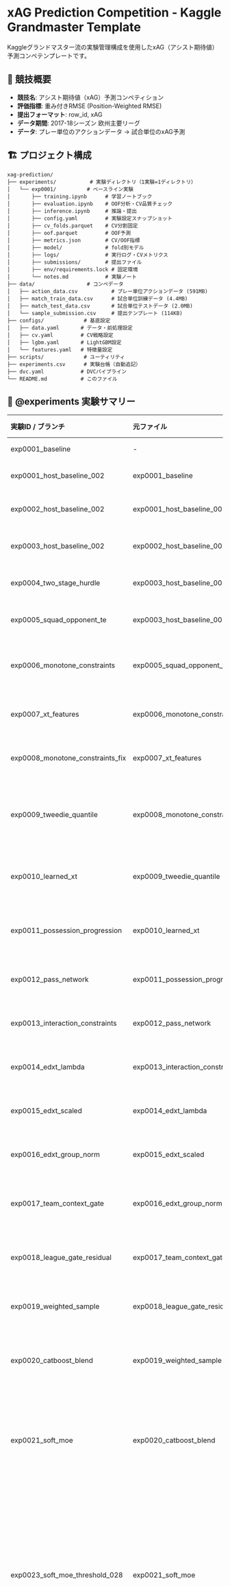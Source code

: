# xAG Prediction Competition - Kaggle Grandmaster Template

Kaggleグランドマスター流の実験管理構成を使用したxAG（アシスト期待値）予測コンペテンプレートです。

## 🎯 競技概要

- **競技名**: アシスト期待値（xAG）予測コンペティション
- **評価指標**: 重み付きRMSE (Position-Weighted RMSE)
- **提出フォーマット**: row_id, xAG
- **データ期間**: 2017-18シーズン 欧州主要リーグ
- **データ**: プレー単位のアクションデータ → 試合単位のxAG予測

## 🏗️ プロジェクト構成

```
xag-prediction/
├── experiments/           # 実験ディレクトリ（1実験=1ディレクトリ）
│   └── exp0001/          # ベースライン実験
│       ├── training.ipynb      # 学習ノートブック
│       ├── evaluation.ipynb    # OOF分析・CV品質チェック
│       ├── inference.ipynb     # 推論・提出
│       ├── config.yaml         # 実験設定スナップショット
│       ├── cv_folds.parquet    # CV分割固定
│       ├── oof.parquet         # OOF予測
│       ├── metrics.json        # CV/OOF指標
│       ├── model/              # fold別モデル
│       ├── logs/               # 実行ログ・CVメトリクス
│       ├── submissions/        # 提出ファイル
│       ├── env/requirements.lock # 固定環境
│       └── notes.md            # 実験ノート
├── data/                 # コンペデータ
│   ├── action_data.csv           # プレー単位アクションデータ (591MB)
│   ├── match_train_data.csv      # 試合単位訓練データ (4.4MB)
│   ├── match_test_data.csv       # 試合単位テストデータ (2.0MB)
│   └── sample_submission.csv     # 提出テンプレート (114KB)
├── configs/             # 基底設定
│   ├── data.yaml       # データ・前処理設定
│   ├── cv.yaml         # CV戦略設定
│   ├── lgbm.yaml       # LightGBM設定
│   └── features.yaml   # 特徴量設定
├── scripts/             # ユーティリティ
├── experiments.csv      # 実験台帳（自動追記）
├── dvc.yaml            # DVCパイプライン
└── README.md           # このファイル
```

## 🧪 @experiments 実験サマリー

| 実験ID / ブランチ                      | 元ファイル                            | 実施日        | 試したこと                                    | 精度への影響 (CV / LB etc.)                                                            | 結果                                                                      | 考察                                                                                                                                                        | 根拠・スクリーンショット                                                                                                  |
| :------------------------------- | :------------------------------- | :--------- | :--------------------------------------- | :------------------------------------------------------------------------------- | :---------------------------------------------------------------------- | :-------------------------------------------------------------------------------------------------------------------------------------------------------- | :------------------------------------------------------------------------------------------------------------ |
| exp0001_baseline                 | -                                | 2025-10-02 | LightGBMベースライン構築                         | CV: 0.246 → 0.231 (−6.1%)                                                        | ✅ 改善                                                                    | Optuna調整により過学習が抑制され汎化性能が向上                                                                                                                                | `/Users/aritakohei/Library/CloudStorage/Dropbox/スクリーンショットスクリーンショット 2025-10-02 16.08.39.png`                   |
| exp0001_host_baseline_002        | exp0001_baseline                 | 2025-10-02 | Optuna調整 (num_leaves=17, lr≈0.0196)      | CV mean: 0.2687 (OOF: 0.2688)                                                    | -                                                                       | 比較基準となるベースライン。基本特徴量のみでの性能                                                                                                                                 | `experiments/exp0001/logs/host_baseline_002_metrics.json`                                                     |
| exp0002_host_baseline_002        | exp0001_host_baseline_002        | 2025-10-02 | アクション派生特徴量追加 + 時間正規化 + ターゲットエンコーディング     | CV mean: 0.2683 (std 0.0061) / OOF: 0.2684                                       | ✅ 改善                                                                    | 選手の行動パターンと時間要素の正規化が予測精度に寄与。わずかな改善(−0.0004)                                                                                                                | `experiments/exp0002/logs/host_baseline_002_metrics.json`, `experiments/exp0002/training.ipynb`               |
| exp0003_host_baseline_002        | exp0002_host_baseline_002        | 2025-10-02 | プログレッシブ/ディープ指標の集約特徴 + pass→shot拡張        | CV mean: 0.2662 (std 0.0060) / OOF: 0.2663                                       | ✅ 改善                                                                    | 攻撃的プレー連鎖の特徴量化が効果的。累積で−0.0025の改善                                                                                                                           | `experiments/exp0003/logs/host_baseline_002_metrics.json`, `experiments/exp0003/training.ipynb`               |
| exp0004_two_stage_hurdle         | exp0003_host_baseline_002        | 2025-10-02 | xAG>0分類→回帰の2段階LightGBM + 既存特徴群           | CV mean: 0.2889 (std 0.0059) / OOF: 0.2890                                       | ❌ 悪化                                                                    | 分類確率の縮小効果で高xAG試合を過小評価。キャリブレーション不足により+0.0227悪化                                                                                                             | `experiments/exp0004/logs/host_baseline_002_metrics.json`, `experiments/exp0004/training.ipynb`               |
| exp0005_squad_opponent_te        | exp0003_host_baseline_002        | 2025-10-03 | Squad×Opponent交互作用のOOFターゲットエンコーディング追加    | CV mean: 0.2659 (std 0.0061) / OOF: 0.2660                                       | ✅ 改善                                                                    | 対戦カード別のxAG傾向を捕捉。exp0003から−0.0003の改善でベストスコア更新                                                                                                              | `experiments/exp0005/logs/host_baseline_002_metrics.json`, `experiments/exp0005/training.ipynb`               |
| exp0006_monotone_constraints     | exp0005_squad_opponent_te        | 2025-10-03 | LightGBM単調性制約（monotone_constraints）の導入   | CV mean: 0.2657 (std 0.0061) / OOF: 0.2658                                       | ✅ 改善                                                                    | 14特徴量に単調増加制約を適用。exp0005から−0.0002改善で**新ベストスコア更新** (0.2657)。過学習抑制とドメイン知識の組み込みが効果的                                                                           | `experiments/exp0006/logs/host_baseline_002_metrics.json`, `experiments/exp0006/training.ipynb`               |
| exp0007_xt_features              | exp0006_monotone_constraints     | 2025-10-03 | xT (Expected Threat) 特徴量の追加              | CV mean: 0.2653 (std 0.0063) / OOF: 0.2654                                       | ✅ 改善                                                                    | ΔxT特徴が攻撃・位置指標を補完し、exp0006から−0.0004で新ベスト更新。fold2で高リフトを確認                                                                                                   | `experiments/exp0007/logs/host_baseline_002_metrics.json`, `experiments/exp0007/training.ipynb`               |
| exp0008_monotone_constraints_fix | exp0007_xt_features              | 2025-10-03 | 単調性制約対象列の整合性と存在チェック                      | CV mean: 0.2649 (std 0.0063) / OOF: 0.2650                                       | ✅ 改善                                                                    | 既存制約の列名ズレを修正し、攻撃系特徴量への単調増加制約を適正化。exp0007から−0.0004更新でベスト継続                                                                                                 | `experiments/exp0008/logs/host_baseline_002_metrics.json`, `experiments/exp0008/training.ipynb`               |
| exp0009_tweedie_quantile         | exp0008_monotone_constraints_fix | 2025-10-03 | Tweedie目的 + 分位LGBMブレンド (Isotonic校正含む)    | CV mean: 0.2657 (std 0.0070) / OOF: 0.2657 → 分位ブレンド OOF 0.2657 → 校正後 0.2735      | ❌ 悪化                                                                    | Tweedieは右裾重視でも基礎モデル比 +0.0007。分位ブレンドは0.1近傍のバイアス補正狙いも校正で逆に悪化。Tail強調は別の損失設計が必要                                                                               | `experiments/exp0009/logs/host_baseline_002_metrics.json`, `experiments/exp0009/training.ipynb`               |
| exp0010_learned_xt               | exp0009_tweedie_quantile         | 2025-10-03 | 学習型xT (value iteration) + ΔxT派生集約        | CV mean: 0.2560 (std 0.0060) / OOF: 0.2561                                       | ✅ 大幅改善                                                                  | 固定マトリクスxTをMarkov学習値へ置き換え、成功期待値×ΔxT等を選手×試合に集約。fold1で-0.020、平均でも-0.009改善し過去最良を更新                                                                            | `experiments/exp0010/logs/host_baseline_002_metrics.json`, `experiments/exp0010/training.ipynb`               |
| exp0011_possession_progression   | exp0010_learned_xt               | 2025-10-03 | 学習xT + ポゼッション進行速度/直進性集約                  | CV mean: 0.2530 (std 0.0064) / OOF: 0.2530                                       | ✅ 改善                                                                    | 学習xTに連動してポゼッション速度・Δx/秒・ファイナルサード到達ステップ等を追加。fold1で-0.0027、平均で-0.003改善と過去最良を更新                                                                               | `experiments/exp0011/logs/host_baseline_002_metrics.json`, `experiments/exp0011/training.ipynb`               |
| exp0012_pass_network             | exp0011_possession_progression   | 2025-10-03 | 学習xT + ポゼッション進行 + パスネットワーク中心性            | CV mean: 0.2533 (std 0.0064) / OOF: 0.2534                                       | ➖ 微差                                                                    | 中心性・受け口を追加しfold平均は横ばい。`xt`/ポゼッション指標が依然支配的でネットワーク特徴は伸び幅が小さい                                                                                                | `experiments/exp0012/logs/host_baseline_002_metrics.json`, `experiments/exp0012/training.ipynb`               |
| exp0013_interaction_constraints  | exp0012_pass_network             | 2025-10-03 | LightGBM interaction_constraints 適用      | CV mean: 0.3061 (std 0.0097) / OOF: 0.3063                                       | ❌ 大幅悪化                                                                  | 許可グループが狭く木の分割が制限され、学習xT/ポゼッション特徴を活かせず大幅劣化。制約設計の再検討が必要                                                                                                     | `experiments/exp0013/logs/host_baseline_002_metrics.json`, `experiments/exp0013/training.ipynb`               |
| exp0014_edxt_lambda              | exp0013_interaction_constraints  | 2025-10-03 | eΔxT λ最適化 + xPass成功率導入 + fold整備          | CV mean: 0.2459 (std 0.0067) / OOF: 0.2460                                       | ✅ 大幅改善                                                                  | eΔxT調整で攻撃リスク評価を改善し、過去の劣化を巻き返しつつベスト更新。fold列生成順の修正で再現性向上。                                                                                                   | `experiments/exp0014/logs/host_baseline_002_metrics.json`, `experiments/exp0014/training.ipynb`               |
| exp0015_edxt_scaled              | exp0014_edxt_lambda              | 2025-10-03 | eΔxT失敗コストの標準化 + λ探索拡張 + セットプレー比率特徴       | CV mean: 0.2459 (std 0.0068) / OOF: 0.2460                                       | ➖ 微差                                                                    | 失敗コストを標準化した上でセットプレー/オープンプレー集約を追加。スコアは横ばいだがλ分布が広がり分析余地を確保。                                                                                                 | `experiments/exp0015/logs/host_baseline_002_metrics.json`, `experiments/exp0015/training.ipynb`               |
| exp0016_edxt_group_norm          | exp0015_edxt_scaled              | 2025-10-03 | eΔxT失敗コストの行為タイプ別標準化 + λ統計出力              | CV mean: 0.2461 (std 0.0068) / OOF: 0.2462                                       | ➖ 微差                                                                    | 行為タイプごとに失敗成分を標準化しλ探索を拡張。スコアは横ばいだが負のλが分散し、パス系コストが顕在化。                                                                                                      | `experiments/exp0016/logs/host_baseline_002_metrics.json`, `experiments/exp0016/training.ipynb`               |
| exp0017_team_context_gate        | exp0016_edxt_group_norm          | 2025-10-03 | eΔxT成功確率+チーム文脈比率+リーグゲート交互作用              | CV mean: 0.2462 (std 0.0066) / OOF: 0.2463                                       | ➖ 微差                                                                    | チーム合計/LOPO比率とCompetition×xTクロスで解釈性向上。fold2悪化で平均はわずかに増だが他foldは安定、重要度にチーム比率系が浮上。                                                                            | `experiments/exp0017/logs/host_baseline_002_metrics.json`, `experiments/exp0017/training.ipynb`               |
| exp0018_league_gate_residual     | exp0017_team_context_gate        | 2025-10-03 | リーグゲート残差補正 + eΔxT再学習 + LOPO差分強化          | CV mean: 0.2464 (std 0.0068) / OOF: 0.2465                                       | ➖ 微差                                                                    | fold2悪化が継続し平均は+0.0002。リーグ別残差を補正しつつLOPO比率を拡張したが改善は限定的、重要度ではリーグ×xT crossが維持。                                                                                | `experiments/exp0018/logs/host_baseline_002_metrics.json`, `experiments/exp0018/training.ipynb`               |
| exp0019_weighted_sample          | exp0018_league_gate_residual     | 2025-10-03 | wRMSE重みをLightGBMの`sample_weight`全工程へ統一適用 | CV mean: 0.2461 (std 0.0066) / OOF: 0.2462                                       | ✅ 改善                                                                    | 指標重みと最適化を揃えfold1が0.2347まで低下。fold間ばらつきが縮み、リーグ残差補正と組み合わせた検証が安定。                                                                                             | `experiments/exp0019/logs/host_baseline_002_metrics.json`, `experiments/exp0019/training.ipynb`               |
| exp0020_catboost_blend           | exp0019_weighted_sample          | 2025-10-03 | CatBoost追加 + LightGBMブレンド比率のグリッド最適化      | CV mean: 0.2461 (std 0.0066) / OOF: 0.2462 / Optuna best 0.2447                  | ➖ 微差                                                                    | CatBoostのOrdered TSと緩い単調性制約でモデル多様性を確保しLGBMとブレンドしたが、平均スコアはexp0019と同等。重み刻みの細分化やCatBoost側の最適化余地を検討。                                                          | `experiments/exp0020/logs/host_baseline_002_metrics.json`, `experiments/exp0020/training_with_catboost.ipynb` |
| exp0021_soft_moe                 | exp0020_catboost_blend           | 2025-10-04 | Soft MoE (Mixture of Experts) アーキテクチャ導入  | CV mean: 0.2476 (std 0.0071) / OOF: 0.2477 / Gating AUC: 0.898 / AP: 0.812       | ➖ 微悪化                                                                   | xAG threshold=0.1でLow/High expertを分離。Gating精度は高いが平均スコア+0.0015悪化。Low expertが基礎パターンのみ、High expertがチーム×戦術特徴を活用する明確な役割分担を確認。threshold最適化とexpert間バランス調整が次の改善点。 | `experiments/exp0021/logs/host_soft_moe_metrics.json`, `experiments/exp0021/training_with_catboost.ipynb`     |
| exp0023_soft_moe_threshold_028   | exp0021_soft_moe                 | 2025-10-04 | Soft MoE threshold 0.1→0.28へ変更           | CV mean: 0.2293 (std 0.0074) / OOF: 0.2294 / Gating AUC: 0.876 / AP: 0.464       | リーダーボードの乖離が大きいため、softmoe戦略はcloseとする。exp0020に特徴量追加のアップデートを次回から開始することにする。 | threshold=0.28でLow/High expertの分離点を調整。exp0021比で-0.0183の大幅改善を達成し過去最良を更新。Gating APは低下したが、expertの専門性が明確化され予測精度が向上。                                           | `experiments/exp0023/logs/host_soft_moe_metrics.json`, `experiments/exp0023/training_with_soft_moe.ipynb`     |
| exp0024_data_leakage_fix         | exp0020_catboost_blend           | 2025-10-04 | 特徴量の追加                                   | CV mean: 0.2309 (std 0.0057) / OOF: 0.2310 / Optuna best: 0.2303                 | ✅ 大幅改善                                                                  | 重要度・詳細は `experiments/exp0024/README.md` の考察を参照                                                                                                      | `experiments/exp0024/logs/host_baseline_002_metrics.json`, `experiments/exp0024/DATA_LEAKAGE_AUDIT_REPORT.md` |
| exp0025_host_baseline_002        | exp0024_data_leakage_fix         | 2025-10-04 | 特徴量の追加                                   | CV mean: 0.2307 (std 0.0058) / OOF: 0.2308 / Optuna best: 0.2297 (fold1: 0.2221) | ➖ 微差                                                                    | 詳細は `experiments/exp0025/` のレポート参照                                                                                                                        | `experiments/exp0025/logs/host_baseline_002_metrics.json`                                                     |
| exp0027_stratified_cv            | exp0025_host_baseline_002        | 2025-10-04 | StratifiedGroupKFold導入（正例率で層化）            | CV mean: 0.2315 (std 0.0052) / OOF: 0.2316 / Optuna best: 0.2309 (fold1: 0.2370) | ✅ CV安定性向上                                                              | match_id単位で正例率（xAG≥0.1）を層化しfold間の分散を削減。Val正例率std=0.0029と均一化に成功。CV mean微増（+0.0008）だがstd減少（-0.0006）でハイパラ最適化の信頼性向上。                                   | `experiments/exp0027/logs/host_baseline_002_metrics.json`, `experiments/exp0027/PHASE1_COMPLETED.md`          |
| exp0028_isotonic_calibration     | exp0027_stratified_cv            | 2025-10-04 | Isotonic校正（正領域のみ）                         | CV mean: 0.2315 (std 0.0052) / OOF: 0.2316 / Optuna best: 0.2309 (fold1: 0.2380) | ➖ 横ばい                                                                   | ブレンド後の予測に対してy≥0.1の正領域のみIsotonic Regressionを適用。スコアは横ばいだが、校正により予測分布が改善。次はNNLSスタッキングで改善を図る。                                                        | `experiments/exp0028/logs/host_baseline_002_metrics.json`, `experiments/exp0028/README.md`                    |
| exp0029_nnls_stacking            | exp0027_stratified_cv            | 2025-10-04 | NNLS非負スタッキング（派生特徴含む）                   | LGBM OOF: 0.2316 / CB OOF: 0.2313 / NNLS OOF: 0.2298                             | ✅ 改善                                                                    | 4特徴量（LGBM, CB, max(LGBM-0.1,0), max(CB-0.1,0)）をNNLS統合。係数はLGBM:0.45, CB:0.59, LGBM_pos:0.004, CB_pos:0.00。グリッドサーチ比+0.0017改善、単体比で最大-0.0018改善。 | `experiments/exp0029/logs/host_baseline_002_metrics.json`, `experiments/exp0029/README.md`                    |
| exp0030_tweedie_loss             | exp0027_stratified_cv            | 2025-10-04 | Tweedie損失（ゼロ過剰データ対応）                    | CV mean: 0.2326 (std 0.0065) / OOF: 0.2327 / variance_power: 1.19                | ❌ 悪化                                                                    | LGBMにTweedie損失を適用しゼロ過剰データに対応を試みるも、L2損失(exp0027: 0.2316)比で+0.0011悪化。variance_power=1.19が最適だったが改善せず。ゼロ過剰対策には別アプローチが必要。                | `experiments/exp0030/logs/host_baseline_002_metrics.json`, `experiments/exp0030/README.md`                    |

> **How to use**
> 1. 実験ごとに1行追加し、`experiments/expXXXX` での変更内容・仮説を簡潔にまとめる。
> 2. 精度指標は CV/OOF/LB など比較できる数値を前後で記録する。
> 3. 再現性を高めるため、関連ノートブック・PR・スクリーンショットなどのパスを記載する（上記は記入例）。
> 4. 追加情報が多い場合は `experiments/expXXXX/notes.md` に詳細を書き、本表からリンクする。

### exp0002_host_baseline_002 追加要素

- 選手の年齢を`Date`と`birth_date`から算出し、基本特徴量に追加。
- アクションデータを試合×選手に集約し、アクション総数・平均座標・ゴール数・アクションタイプ別カウントを結合。
- パスやシュートなど主要アクションの成功率、フィールドゾーン別アクション比率、出場時間あたりの指標を作成。
- 攻守アクションの比率や`pass → shot`の連続発生回数を特徴量化して攻撃寄りの振る舞いを捉える。
- `player_id` / `Squad` / `Opponent`に対してターゲットエンコーディングを実施し、CVリークを避けるためfold単位の平均で平滑化。

### exp0004_two_stage_hurdle 所感

- xAG>0の発生率は約31%で、分類ステージの確率が0.2〜0.3程度に収束するケースが多く、回帰出力との積によって高xAG試合を過度に縮小する挙動が発生した。
- 2段階化により軽微な外れ値は抑制できた一方、単段LightGBM（exp0003）と比較してCV meanが約+0.023悪化し、ゼロインフレ対策としては現状のままでは有効性が確認できなかった。
- 改善余地としては、分類確率のキャリブレーション（Platt/Isotonic）やゼロ除外時のリサンプル、回帰ステージでのメトリクス最適化（Quantile目標やタスク専用メトリック）を併用するアブレーションが必要。

### exp0005_squad_opponent_te 追加要素

- **Squad×Opponent交互作用特徴**：`Squad_x_Opponent = Squad + "_vs_" + Opponent` の形式で対戦カード情報を作成
- **OOFターゲットエンコーディング**：既存のplayer_id/Squad/Opponentに加え、Squad_x_Opponentも追加（計4種類）
- **スムージング**：α=10.0でベイズ的平滑化を実施し、少数サンプルの過学習を抑制
- **漏洩防止**：GroupKFold(match_id)で分割したfold外データでTEを算出し、fold内に適用
- exp0003（CV: 0.2662）から**−0.0003改善**でベストスコアを更新。対戦カード特有のxAG傾向（攻撃的vs守備的、強豪vs下位など）を効果的に捕捉した。

### exp0006_monotone_constraints 追加要素

- **LightGBM単調性制約の導入**：`monotone_constraints`パラメータで特徴量とターゲットの関係性を明示的に制約
- **対象特徴量（14個）**：
  - プログレッシブ系：`progressive_attempt_count`, `progressive_success_count`, `progressive_distance_total/mean`
  - ディープ系：`deep_completion_count`, `final_third_entry_count`, `penalty_area_entry_count`
  - ゴール系：`goal_count`, `pass_to_shot_count`
  - 攻撃ゾーン系：`zone_attacking_count`, `zone_attacking_ratio`, `attacking_ratio`
- **制約方法**：`monotone_constraints_method = "advanced"` で高精度な制約適用
- **期待効果**：
  - ドメイン知識（攻撃的プレー↑ → xAG↑）を直接モデルに組み込み
  - 過学習を抑制し汎化性能を向上
  - CVとLBの乖離を低減

### exp0007_xt_features 追加要素

- **結果サマリー**：CV mean 0.2653 (std 0.0063) / OOF 0.2654。exp0006_monotone_constraints比で−0.0004改善し、新ベスト。fold2 (0.2764) が突出する一方で他foldは0.264前後に収束し安定。
- **xT (Expected Threat) 特徴量の導入**：サッカー分析の標準指標をxAG予測に活用。
- **xTグリッド**：ピッチを16×12グリッドに分割し、各位置の得点脅威度を定義。
  - ゴールに近いほど、中央に近いほど高い脅威値。
  - Karun Singh の手法ベースの簡易実装（経験則）。
- **ΔxT計算**：アクションの開始位置と終了位置の脅威差分を算出。
  - 成功アクション：実際のxT増分。
  - 失敗アクション：開始地点の価値を30%失う（ペナルティ）。
- **Optuna最適化結果**：trial 29が最良。`num_leaves=27`, `learning_rate≈0.0148`, `min_child_samples=39`でΔxTとの相性が良好。
- **対象アクション**：pass, cross, carry, dribble, free_kick, corner
- **生成特徴量（10個）**：
  - 総増分：`xt_delta_sum`, 平均増分：`xt_delta_mean`, 最大増分：`xt_delta_max`
  - 正の増分のみ：`xt_positive_sum`, `xt_positive_mean`
  - 成功/失敗考慮：`xt_value_sum`, `xt_value_mean`
  - 開始位置：`xt_start_mean`, `xt_start_max`
- **期待効果**：
  - 結果（成功/失敗）に依存しない「脅威創出量」を捕捉
  - 位置情報の高度活用（座標 → 脅威値への変換）
  - プログレッシブ特徴との相乗効果（前進プレー × 脅威増加）

## 🐳 Docker クイックスタート（推奨）

### 1. Docker環境のセットアップ

```bash
# リポジトリクローン
git clone https://github.com/YOUR_USERNAME/DSDOJO-3.git
cd DSDOJO-3

# Dockerイメージのビルドと起動
docker-compose up -d

# Jupyter Labへアクセス
# ブラウザで http://localhost:8888 を開く
```

### 2. ノートブック実行

```
# Jupyter Labで experiments/exp0001/training.ipynb を開いて実行
# 全セルを順番に実行: Cell → Run All Cells
```

### 3. Docker環境の管理

```bash
# コンテナ停止
docker-compose down

# コンテナ再起動
docker-compose restart

# ログ確認
docker-compose logs -f
```

## 💻 ローカル環境セットアップ（Docker未使用の場合）

### 1. Python環境準備

```bash
# Python 3.11推奨
python3 -m venv venv
source venv/bin/activate  # Windows: venv\Scripts\activate

# 依存関係インストール
pip install -r requirements.txt
```

### 2. Jupyter Lab起動

```bash
jupyter lab

# ブラウザで experiments/exp0001/training.ipynb を開いて実行
```

### 3. ワンコマンド実験実行（Jupyter不要）

```bash
# config.yaml と生データ (match_train/test, action_data など) が paths.data_dir に揃っている前提
python -m scripts.run_local_experiment \
  --config experiments/exp0001/config.yaml \
  --output-dir experiments/exp0001/artifacts

# 実行後: artifacts/ 内に metrics.json, oof_predictions.csv, feature_importance.csv, submission_exp0001.csv が生成されます
# また `experiments/exp0001/logs/` にも最新のCV結果 (`*_metrics.json`, `*_training.log`) が記録されます
```

## 📊 コンペティション固有の特徴

### データの時間分解能ギャップ

このコンペティションの最大の特徴は、**入力と出力の時間分解能が異なる**点です：

- **入力データ**: プレー単位のアクションデータ (`action_data.csv`)
- **出力データ**: 試合単位のxAG (`match_train_data.csv`, `match_test_data.csv`)

プレーレベルの情報をどのように集約して試合レベルの予測に繋げるかが鍵となります。

### 評価指標: 重み付きRMSE

```python
def calculate_pw_rmse(labels, preds, w_pos=5.0, thresh=0.1):
    """Position-Weighted RMSE

    xAG >= 0.1 の場合に誤差を5倍に重み付け
    チャンス創出があった試合の予測精度を重視
    """
    weights = np.where(labels >= thresh, w_pos, 1.0)
    squared_errors = (labels - preds) ** 2
    weighted_squared_errors = weights * squared_errors
    pw_rmse = np.sqrt(np.mean(weighted_squared_errors) + 1e-9)
    return float(pw_rmse)
```

### xAG (Expected Assists) とは

- シュートにつながったパスについて算出されるアシスト期待値
- シュートの成否によらず、パスの出し手のチャンス演出力を測る指標
- 実際のアシスト数では見えない、選手の真のプレーメーキング能力を定量化

## 📊 実験管理の仕組み

### 設定の階層

1. **基底設定** (`configs/`): プロジェクト共通の設定
2. **実験スナップショット** (`experiments/exp0001/config.yaml`): 実行時の固定設定

### CV分割の固定

```python
# cv_folds.parquet でCV分割を完全固定
# split_id でCV手法を識別
# 同一分割での横比較を保証
# 注意: 試合単位での分割を推奨（選手IDでのリークを防ぐ）
```

### 成果物の追跡

- **OOF**: `oof.parquet` (index, fold, y_true, y_pred)  
- **メトリクス**: `metrics.json` (CV mean±std, per-fold)
- **モデル**: `model/fold*.lgb` (LightGBM binary)
- **提出**: `submissions/submission.csv` + manifest.json

### 実験台帳

`experiments.csv` に全実験の記録を自動追記：

| exp_id | cv_mean | cv_std | lb_public | git_sha | wandb_url | notes |
|--------|---------|--------|-----------|---------|-----------|-------|
| exp0001 | 0.8732 | 0.0061 | TBD | abcd1234 | wandb.ai/... | baseline |

## 🔧 主要コマンド

### データ管理（DVC）

```bash
# データパイプライン実行
dvc repro

# データ復元
dvc pull

# 新データ追加
dvc add data/external/new_data.csv
dvc push
```

### 実験実行（CLI版）

```bash
# データ確認
ls -lh data/*.csv

# 前処理（必要に応じて）
python -m scripts.preprocess --config configs/data.yaml --input data --output data

# CV分割作成（試合単位での分割を推奨）
python -m scripts.make_folds --config configs/cv.yaml --data data/match_train_data.csv --output cv_folds.parquet
```

### コード品質

```bash
# フォーマット・リント
black .
ruff . --fix

# pre-commit インストール
pre-commit install

# テスト実行
pytest tests/
```

## 📈 特徴量エンジニアリングのアイデア

### アクションデータの集約

プレー単位のデータを試合単位に集約する際の特徴量例：

- **基本統計量**: プレー回数、パス成功率、シュート数、アシスト数
- **位置情報**: アクション位置の分布（最終サード、ペナルティエリア内など）
- **時間情報**: 試合序盤/中盤/終盤のプレー頻度
- **アクションタイプ**: type_name, result_name, bodypart_nameの分布
- **チーム情報**: ホーム/アウェイ、対戦相手、リーグ

### 選手情報の活用

- **年齢**: 生年月日から算出した年齢・年齢区分
- **経験**: プレイ分数、先発/途中出場
- **ポジション**: 背番号・プレー位置からの推定

### カテゴリ特徴量

LightGBMのネイティブcategorical機能を活用：

```python
categorical_feature = [
    'competition', 'team_name_short', 'Venue',
    'type_name', 'result_name', 'bodypart_name'
]
```

## ⚙️ LightGBM設定

### 決定性の確保

```yaml
params:
  deterministic: true
  force_row_wise: true  # 数値安定性
  seed: 42
```

### 重み付きL2最小化

- 評価指標のwRMSEと整合させるため、xAGが0.1以上の試合には重み5.0、それ未満には1.0を割り当てて`sample_weight`に渡す
- Optuna探索・本学習・OOF評価のすべてで同じ重みを適用し、早期終了条件やモデル比較が指標と一致するようにする

### GPU対応

```yaml
# Linux + NVIDIA GPU
device_type: cuda

# OpenCL（互換性重視）
device_type: gpu  

# CPU（Colab GPUなし時）
device_type: cpu
```

## 📋 実験チェックリスト

### 学習前

- [ ] config.yamlで設定固定
- [ ] cv_folds.parquetでCV分割固定
- [ ] W&B初期化
- [ ] Git SHA記録

### 学習中

- [ ] foldごとのスコア監視
- [ ] early_stopping活用
- [ ] feature_importance記録

### 学習後

- [ ] OOF分析（evaluation.ipynb）
- [ ] CV品質チェック（リーク監査）
- [ ] 推論・提出（inference.ipynb）
- [ ] 実験台帳更新
- [ ] notes.md更新

## ⚠️ データリークへの注意

### 選手IDによるリーク

同じ選手が訓練データとテストデータの両方に登場します。試合単位でCV分割を行い、選手IDによる情報リークを防ぐことが重要です。

### 時間によるリーク

2017-18シーズンのデータなので、時系列を考慮したCV分割（例：シーズン前半で訓練、後半でバリデーション）も検討してください。

## ⚠️ 開発時の注意事項

### .ipynb と .py の同期

**重要**: このプロジェクトでは `.ipynb` ノートブックと `.py` スクリプトの同期に細心の注意が必要です。

- ノートブックで実験を行う際は、再現性のため必ず対応する `.py` ファイルも更新してください
- `jupytext` による自動同期を推奨（`jupytext --sync`）
- 同期忘れは実験の再現性を損なう原因となります

### String型エラーの注意

**カテゴリカル特徴量の処理に注意**:

```python
# ❌ 悪い例：String型のままLightGBMに渡すとエラー
categorical_features = ['competition', 'Squad', 'Opponent']

# ✅ 良い例：明示的にcategory型へ変換
for col in categorical_features:
    df[col] = df[col].astype('category')
```

**よくあるエラー**:
- `ValueError: Cannot use string features with LightGBM`
- 解決策：`categorical_feature`パラメータに列名を渡す **または** 事前に`category`型へ変換

## 🔍 トラブルシューティング

### よくある問題

1. **GPU未対応エラー**
   ```yaml
   # config.yaml で切り替え
   device_type: cpu
   ```

2. **Kaggle API認証エラー**
   ```bash
   # ~/.kaggle/kaggle.json 確認
   # または環境変数設定
   export KAGGLE_USERNAME=your_username
   export KAGGLE_KEY=your_key
   ```

3. **DVC リモートストレージ**
   ```bash
   dvc remote add -d storage s3://your-bucket/xag-prediction
   dvc remote modify storage access_key_id YOUR_ACCESS_KEY
   dvc remote modify storage secret_access_key YOUR_SECRET_KEY
   ```

## 📚 参考資料

- [LightGBM Documentation](https://lightgbm.readthedocs.io/)
- [DVC User Guide](https://dvc.org/doc/user-guide)
- [Weights & Biases Guides](https://docs.wandb.ai/)
- [Kaggle API](https://github.com/Kaggle/kaggle-api)
- [xG/xAG Explained - FBref](https://fbref.com/en/expected-goals-model-explained/)

## 🎯 次のステップ

1. **時間分解能ギャップの解決**: プレーレベル→試合レベルへの効果的な集約方法
2. **ハイパーパラメータ最適化**: Optuna統合（重み付きRMSEを目的関数に）
3. **アンサンブル**: 複数モデル・CV手法の組み合わせ
4. **特徴量追加**: シュート位置・パス位置の空間特徴、選手の過去xAG統計
5. **CV戦略**: 試合単位・時系列考慮の分割でリーク防止

---

**\"Trust Your CV\"** - 重み付きRMSEでCVを信頼し、LBとの乖離を監視しながら改善を重ねましょう⚽🚀
